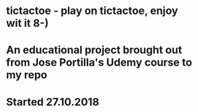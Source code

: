 # tictactoe - play on tictactoe, enjoy wit it 8-) 
# An educational project brought out from Jose Portilla's Udemy course to my repo
# Started 27.10.2018 
